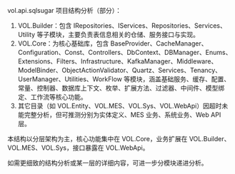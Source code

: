 vol.api.sqlsugar 项目结构分析（部分）：

1. VOL.Builder：包含 IRepositories、IServices、Repositories、Services、Utility 等子模块，主要负责表信息相关的仓储、服务接口与实现。
2. VOL.Core：为核心基础库，包含 BaseProvider、CacheManager、Configuration、Const、Controllers、DbContext、DBManager、Enums、Extensions、Filters、Infrastructure、KafkaManager、Middleware、ModelBinder、ObjectActionValidator、Quartz、Services、Tenancy、UserManager、Utilities、WorkFlow 等模块，涵盖基础服务、缓存、配置、常量、控制器、数据库上下文、枚举、扩展方法、过滤器、中间件、模型绑定、工作流等核心功能。
3. 其它目录（如 VOL.Entity、VOL.MES、VOL.Sys、VOL.WebApi）因超时未能完整分析，但可推测分别为实体定义、MES 业务、系统业务、Web API 层。

本结构以分层架构为主，核心功能集中在 VOL.Core，业务扩展在 VOL.Builder、VOL.MES、VOL.Sys，接口暴露在 VOL.WebApi。

如需更细致的结构分析或某一层的详细内容，可进一步分模块递进分析。